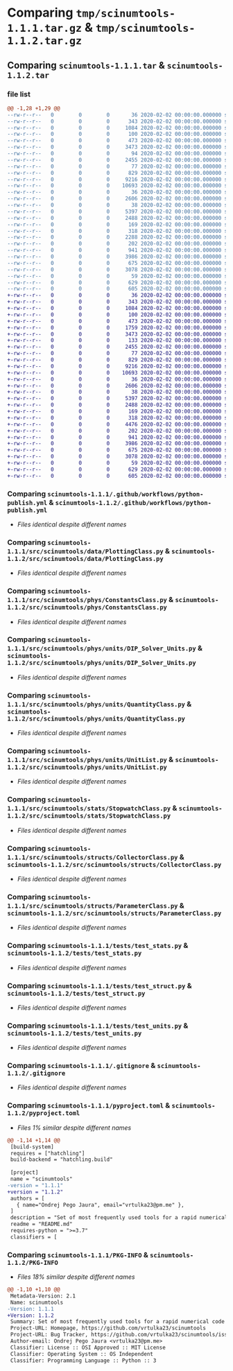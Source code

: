 # Comparing `tmp/scinumtools-1.1.1.tar.gz` & `tmp/scinumtools-1.1.2.tar.gz`

## Comparing `scinumtools-1.1.1.tar` & `scinumtools-1.1.2.tar`

### file list

```diff
@@ -1,28 +1,29 @@
--rw-r--r--   0        0        0       36 2020-02-02 00:00:00.000000 scinumtools-1.1.1/requirements.txt
--rw-r--r--   0        0        0      343 2020-02-02 00:00:00.000000 scinumtools-1.1.1/.github/workflows/pytest.yml
--rw-r--r--   0        0        0     1084 2020-02-02 00:00:00.000000 scinumtools-1.1.1/.github/workflows/python-publish.yml
--rw-r--r--   0        0        0      100 2020-02-02 00:00:00.000000 scinumtools-1.1.1/src/scinumtools/__init__.py
--rw-r--r--   0        0        0      473 2020-02-02 00:00:00.000000 scinumtools-1.1.1/src/scinumtools/data/CachingClass.py
--rw-r--r--   0        0        0     3473 2020-02-02 00:00:00.000000 scinumtools-1.1.1/src/scinumtools/data/PlottingClass.py
--rw-r--r--   0        0        0       94 2020-02-02 00:00:00.000000 scinumtools-1.1.1/src/scinumtools/data/__init__.py
--rw-r--r--   0        0        0     2455 2020-02-02 00:00:00.000000 scinumtools-1.1.1/src/scinumtools/phys/ConstantsClass.py
--rw-r--r--   0        0        0       77 2020-02-02 00:00:00.000000 scinumtools-1.1.1/src/scinumtools/phys/__init__.py
--rw-r--r--   0        0        0      829 2020-02-02 00:00:00.000000 scinumtools-1.1.1/src/scinumtools/phys/units/DIP_Solver_Units.py
--rw-r--r--   0        0        0     9216 2020-02-02 00:00:00.000000 scinumtools-1.1.1/src/scinumtools/phys/units/QuantityClass.py
--rw-r--r--   0        0        0    10693 2020-02-02 00:00:00.000000 scinumtools-1.1.1/src/scinumtools/phys/units/UnitList.py
--rw-r--r--   0        0        0       36 2020-02-02 00:00:00.000000 scinumtools-1.1.1/src/scinumtools/phys/units/__init__.py
--rw-r--r--   0        0        0     2606 2020-02-02 00:00:00.000000 scinumtools-1.1.1/src/scinumtools/stats/StopwatchClass.py
--rw-r--r--   0        0        0       38 2020-02-02 00:00:00.000000 scinumtools-1.1.1/src/scinumtools/stats/__init__.py
--rw-r--r--   0        0        0     5397 2020-02-02 00:00:00.000000 scinumtools-1.1.1/src/scinumtools/structs/CollectorClass.py
--rw-r--r--   0        0        0     2488 2020-02-02 00:00:00.000000 scinumtools-1.1.1/src/scinumtools/structs/ParameterClass.py
--rw-r--r--   0        0        0      169 2020-02-02 00:00:00.000000 scinumtools-1.1.1/src/scinumtools/structs/__init__.py
--rw-r--r--   0        0        0      318 2020-02-02 00:00:00.000000 scinumtools-1.1.1/tests/cached_data.npy
--rw-r--r--   0        0        0     2288 2020-02-02 00:00:00.000000 scinumtools-1.1.1/tests/test_data.py
--rw-r--r--   0        0        0      202 2020-02-02 00:00:00.000000 scinumtools-1.1.1/tests/test_physics.py
--rw-r--r--   0        0        0      941 2020-02-02 00:00:00.000000 scinumtools-1.1.1/tests/test_stats.py
--rw-r--r--   0        0        0     3986 2020-02-02 00:00:00.000000 scinumtools-1.1.1/tests/test_struct.py
--rw-r--r--   0        0        0      675 2020-02-02 00:00:00.000000 scinumtools-1.1.1/tests/test_units.py
--rw-r--r--   0        0        0     3078 2020-02-02 00:00:00.000000 scinumtools-1.1.1/.gitignore
--rw-r--r--   0        0        0       59 2020-02-02 00:00:00.000000 scinumtools-1.1.1/README.md
--rw-r--r--   0        0        0      629 2020-02-02 00:00:00.000000 scinumtools-1.1.1/pyproject.toml
--rw-r--r--   0        0        0      605 2020-02-02 00:00:00.000000 scinumtools-1.1.1/PKG-INFO
+-rw-r--r--   0        0        0       36 2020-02-02 00:00:00.000000 scinumtools-1.1.2/requirements.txt
+-rw-r--r--   0        0        0      343 2020-02-02 00:00:00.000000 scinumtools-1.1.2/.github/workflows/pytest.yml
+-rw-r--r--   0        0        0     1084 2020-02-02 00:00:00.000000 scinumtools-1.1.2/.github/workflows/python-publish.yml
+-rw-r--r--   0        0        0      100 2020-02-02 00:00:00.000000 scinumtools-1.1.2/src/scinumtools/__init__.py
+-rw-r--r--   0        0        0      473 2020-02-02 00:00:00.000000 scinumtools-1.1.2/src/scinumtools/data/CachingClass.py
+-rw-r--r--   0        0        0     1759 2020-02-02 00:00:00.000000 scinumtools-1.1.2/src/scinumtools/data/ImageClass.py
+-rw-r--r--   0        0        0     3473 2020-02-02 00:00:00.000000 scinumtools-1.1.2/src/scinumtools/data/PlottingClass.py
+-rw-r--r--   0        0        0      133 2020-02-02 00:00:00.000000 scinumtools-1.1.2/src/scinumtools/data/__init__.py
+-rw-r--r--   0        0        0     2455 2020-02-02 00:00:00.000000 scinumtools-1.1.2/src/scinumtools/phys/ConstantsClass.py
+-rw-r--r--   0        0        0       77 2020-02-02 00:00:00.000000 scinumtools-1.1.2/src/scinumtools/phys/__init__.py
+-rw-r--r--   0        0        0      829 2020-02-02 00:00:00.000000 scinumtools-1.1.2/src/scinumtools/phys/units/DIP_Solver_Units.py
+-rw-r--r--   0        0        0     9216 2020-02-02 00:00:00.000000 scinumtools-1.1.2/src/scinumtools/phys/units/QuantityClass.py
+-rw-r--r--   0        0        0    10693 2020-02-02 00:00:00.000000 scinumtools-1.1.2/src/scinumtools/phys/units/UnitList.py
+-rw-r--r--   0        0        0       36 2020-02-02 00:00:00.000000 scinumtools-1.1.2/src/scinumtools/phys/units/__init__.py
+-rw-r--r--   0        0        0     2606 2020-02-02 00:00:00.000000 scinumtools-1.1.2/src/scinumtools/stats/StopwatchClass.py
+-rw-r--r--   0        0        0       38 2020-02-02 00:00:00.000000 scinumtools-1.1.2/src/scinumtools/stats/__init__.py
+-rw-r--r--   0        0        0     5397 2020-02-02 00:00:00.000000 scinumtools-1.1.2/src/scinumtools/structs/CollectorClass.py
+-rw-r--r--   0        0        0     2488 2020-02-02 00:00:00.000000 scinumtools-1.1.2/src/scinumtools/structs/ParameterClass.py
+-rw-r--r--   0        0        0      169 2020-02-02 00:00:00.000000 scinumtools-1.1.2/src/scinumtools/structs/__init__.py
+-rw-r--r--   0        0        0      318 2020-02-02 00:00:00.000000 scinumtools-1.1.2/tests/cached_data.npy
+-rw-r--r--   0        0        0     4476 2020-02-02 00:00:00.000000 scinumtools-1.1.2/tests/test_data.py
+-rw-r--r--   0        0        0      202 2020-02-02 00:00:00.000000 scinumtools-1.1.2/tests/test_physics.py
+-rw-r--r--   0        0        0      941 2020-02-02 00:00:00.000000 scinumtools-1.1.2/tests/test_stats.py
+-rw-r--r--   0        0        0     3986 2020-02-02 00:00:00.000000 scinumtools-1.1.2/tests/test_struct.py
+-rw-r--r--   0        0        0      675 2020-02-02 00:00:00.000000 scinumtools-1.1.2/tests/test_units.py
+-rw-r--r--   0        0        0     3078 2020-02-02 00:00:00.000000 scinumtools-1.1.2/.gitignore
+-rw-r--r--   0        0        0       59 2020-02-02 00:00:00.000000 scinumtools-1.1.2/README.md
+-rw-r--r--   0        0        0      629 2020-02-02 00:00:00.000000 scinumtools-1.1.2/pyproject.toml
+-rw-r--r--   0        0        0      605 2020-02-02 00:00:00.000000 scinumtools-1.1.2/PKG-INFO
```

### Comparing `scinumtools-1.1.1/.github/workflows/python-publish.yml` & `scinumtools-1.1.2/.github/workflows/python-publish.yml`

 * *Files identical despite different names*

### Comparing `scinumtools-1.1.1/src/scinumtools/data/PlottingClass.py` & `scinumtools-1.1.2/src/scinumtools/data/PlottingClass.py`

 * *Files identical despite different names*

### Comparing `scinumtools-1.1.1/src/scinumtools/phys/ConstantsClass.py` & `scinumtools-1.1.2/src/scinumtools/phys/ConstantsClass.py`

 * *Files identical despite different names*

### Comparing `scinumtools-1.1.1/src/scinumtools/phys/units/DIP_Solver_Units.py` & `scinumtools-1.1.2/src/scinumtools/phys/units/DIP_Solver_Units.py`

 * *Files identical despite different names*

### Comparing `scinumtools-1.1.1/src/scinumtools/phys/units/QuantityClass.py` & `scinumtools-1.1.2/src/scinumtools/phys/units/QuantityClass.py`

 * *Files identical despite different names*

### Comparing `scinumtools-1.1.1/src/scinumtools/phys/units/UnitList.py` & `scinumtools-1.1.2/src/scinumtools/phys/units/UnitList.py`

 * *Files identical despite different names*

### Comparing `scinumtools-1.1.1/src/scinumtools/stats/StopwatchClass.py` & `scinumtools-1.1.2/src/scinumtools/stats/StopwatchClass.py`

 * *Files identical despite different names*

### Comparing `scinumtools-1.1.1/src/scinumtools/structs/CollectorClass.py` & `scinumtools-1.1.2/src/scinumtools/structs/CollectorClass.py`

 * *Files identical despite different names*

### Comparing `scinumtools-1.1.1/src/scinumtools/structs/ParameterClass.py` & `scinumtools-1.1.2/src/scinumtools/structs/ParameterClass.py`

 * *Files identical despite different names*

### Comparing `scinumtools-1.1.1/tests/test_stats.py` & `scinumtools-1.1.2/tests/test_stats.py`

 * *Files identical despite different names*

### Comparing `scinumtools-1.1.1/tests/test_struct.py` & `scinumtools-1.1.2/tests/test_struct.py`

 * *Files identical despite different names*

### Comparing `scinumtools-1.1.1/tests/test_units.py` & `scinumtools-1.1.2/tests/test_units.py`

 * *Files identical despite different names*

### Comparing `scinumtools-1.1.1/.gitignore` & `scinumtools-1.1.2/.gitignore`

 * *Files identical despite different names*

### Comparing `scinumtools-1.1.1/pyproject.toml` & `scinumtools-1.1.2/pyproject.toml`

 * *Files 1% similar despite different names*

```diff
@@ -1,14 +1,14 @@
 [build-system]
 requires = ["hatchling"]
 build-backend = "hatchling.build"
 
 [project]
 name = "scinumtools"
-version = "1.1.1"
+version = "1.1.2"
 authors = [
   { name="Ondrej Pego Jaura", email="vrtulka23@pm.me" },
 ]
 description = "Set of most frequently used tools for a rapid numerical code development in Python."
 readme = "README.md"
 requires-python = ">=3.7"
 classifiers = [
```

### Comparing `scinumtools-1.1.1/PKG-INFO` & `scinumtools-1.1.2/PKG-INFO`

 * *Files 18% similar despite different names*

```diff
@@ -1,10 +1,10 @@
 Metadata-Version: 2.1
 Name: scinumtools
-Version: 1.1.1
+Version: 1.1.2
 Summary: Set of most frequently used tools for a rapid numerical code development in Python.
 Project-URL: Homepage, https://github.com/vrtulka23/scinumtools
 Project-URL: Bug Tracker, https://github.com/vrtulka23/scinumtools/issues
 Author-email: Ondrej Pego Jaura <vrtulka23@pm.me>
 Classifier: License :: OSI Approved :: MIT License
 Classifier: Operating System :: OS Independent
 Classifier: Programming Language :: Python :: 3
```

